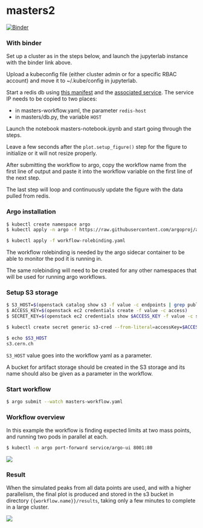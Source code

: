 # masters2

[![Binder](https://binder.cern.ch/badge_logo.svg)](https://binder.cern.ch/v2/gh/tghartland/masters2-binder/py3?urlpath=%2Flab)

### With binder

Set up a cluster as in the steps below, and launch the jupyterlab instance with the binder link above.

Upload a kubeconfig file (either cluster admin or for a specific RBAC account) and move it to ~/.kube/config in jupyterlab.

Start a redis db using [this manifest](./redis/redis.yaml) and the [associated service](./redis/redis-svc.yaml).
The service IP needs to be copied to two places:

* in masters-workflow.yaml, the parameter `redis-host`
* in masters/db.py, the variable `HOST`

Launch the notebook masters-notebook.ipynb and start going through the steps.

Leave a few seconds after the `plot.setup_figure()` step for the figure to initialize or it will
not resize properly.

After submitting the workflow to argo, copy the workflow name from the first line of output and paste it
into the workflow variable on the first line of the next step.

The last step will loop and continuously update the figure with the data pulled from redis.

### Argo installation

```bash
$ kubectl create namespace argo
$ kubectl apply -n argo -f https://raw.githubusercontent.com/argoproj/argo/stable/manifests/install.yaml

$ kubectl apply -f workflow-rolebinding.yaml
```

The workflow rolebinding is needed by the argo sidecar container to be able to monitor the pod it is running in.

The same rolebinding will need to be created for any other namespaces that will be used for running argo workflows.

### Setup S3 storage

```bash
$ S3_HOST=$(openstack catalog show s3 -f value -c endpoints | grep public | cut -d '/' -f3)
$ ACCESS_KEY=$(openstack ec2 credentials create -f value -c access)
$ SECRET_KEY=$(openstack ec2 credentials show $ACCESS_KEY -f value -c secret)

$ kubectl create secret generic s3-cred --from-literal=accessKey=$ACCESS_KEY --from-literal=secretKey=$SECRET_KEY

$ echo $S3_HOST
s3.cern.ch
```

`S3_HOST` value goes into the workflow yaml as a parameter.

A bucket for artifact storage should be created in the S3 storage and its name
should also be given as a parameter in the workflow.

### Start workflow

```bash
$ argo submit --watch masters-workflow.yaml
```

### Workflow overview

In this example the workflow is finding expected limits at two mass points,
and running two pods in parallel at each.

```bash
$ kubectl -n argo port-forward service/argo-ui 8001:80
```

![](img/workflow-shape.png)

### Result

When the simulated peaks from all data points are used, and with a higher parallelism,
the final plot is produced and stored in the s3 bucket in directory `{{workflow.name}}/results`,
taking only a few minutes to complete in a large cluster.

![](img/brazil-masters-workflow-l2k4r.png)
